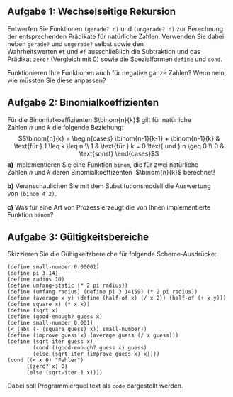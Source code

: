 ## Aufgabe 1: Wechselseitige Rekursion
Entwerfen Sie Funktionen `(gerade? n)` und `(ungerade? n)` zur Berechnung der entsprechenden Prädikate für natürliche Zahlen. Verwenden Sie dabei neben `gerade?` und `ungerade?` selbst sowie den Wahrheitswerten `#t` und `#f` ausschließlich die Subtraktion und das Prädikat `zero?` (Vergleich mit 0) sowie die Spezialformen `define` und `cond`.

Funktionieren Ihre Funktionen auch für negative ganze Zahlen? Wenn nein, wie müssten Sie diese anpassen?

## Aufgabe 2: Binomialkoeffizienten
Für die Binomialkoeffizienten $\binom{n}{k}$ gilt für natürliche Zahlen $n$ und $k$ die folgende Beziehung:
$$\binom{n}{k} = 
\begin{cases}
\binom{n-1}{k-1} + \binom{n-1}{k} & \text{für } 1 \leq k \leq n \\  
1 & \text{für } k = 0 \text{ und } n \geq 0 \\  
0 & \text{sonst}
\end{cases}$$
**a)** Implementieren Sie eine Funktion `binom`, die für zwei natürliche Zahlen $n$ und $k$ deren Binomialkoeffizenten  $\binom{n}{k}$ berechnet!

**b)** Veranschaulichen Sie mit dem Substitutionsmodell die Auswertung von `(binom 4 2)`.

**c)** Was für eine Art von Prozess erzeugt die von Ihnen implementierte Funktion `binom`?

## Aufgabe 3: Gültigkeitsbereiche
Skizzieren Sie die Gültigkeitsbereiche für folgende Scheme-Ausdrücke:
```racket
(define small-number 0.00001)
(define pi 3.14)
(define radius 10)
(define umfang-static (* 2 pi radius))
(define (umfang radius) (define pi 3.14159) (* 2 pi radius))
(define (average x y) (define (half-of x) (/ x 2)) (half-of (+ x y)))
(define square x) (* x x))
(define (sqrt x)
(define (good-enough? guess x)
(define small-number 0.001)
(< (abs (- (square guess) x)) small-number))
(define (improve guess x) (average guess (/ x guess)))
(define (sqrt-iter guess x)
        (cond ((good-enough? guess x) guess)
        (else (sqrt-iter (improve guess x) x))))
(cond ((< x 0) "Fehler")
      ((zero? x) 0)
      (else (sqrt-iter 1 x))))
```

Dabei soll Programmierquelltext als `code` dargestellt werden.